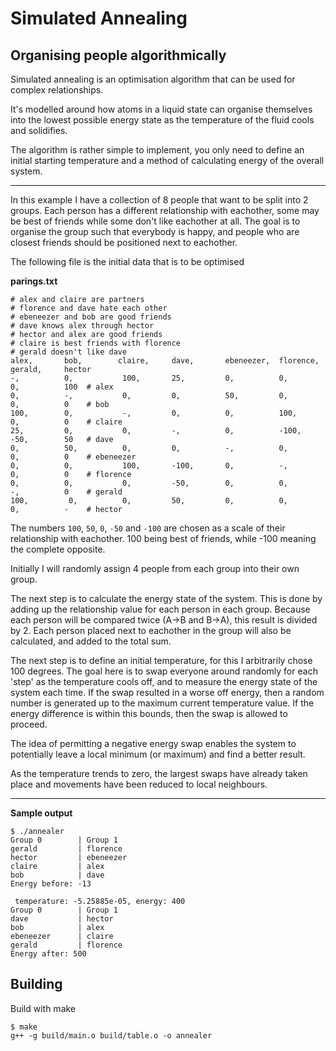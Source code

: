 # Simulated Annealing
## Organising people algorithmically

Simulated annealing is an optimisation algorithm that can be used for complex relationships. 

It's modelled around how atoms in a liquid state can organise themselves into the lowest possible energy state as the temperature of the fluid cools and solidifies.

The algorithm is rather simple to implement, you only need to define an initial starting temperature and a method of calculating energy of the overall system.

---

In this example I have a collection of 8 people that want to be split into 2 groups. Each person has a different relationship with eachother, some may be best of friends while some don't like eachother at all. The goal is to organise the group such that everybody is happy, and people who are closest friends should be positioned next to eachother. 

The following file is the initial data that is to be optimised

__parings.txt__
```
# alex and claire are partners
# florence and dave hate each other
# ebeneezer and bob are good friends
# dave knows alex through hector
# hector and alex are good friends
# claire is best friends with florence
# gerald doesn't like dave
alex,       bob,        claire,     dave,       ebeneezer,  florence,   gerald,     hector
-,          0,           100,       25,         0,          0,          0,          100  # alex
0,          -,           0,         0,          50,         0,          0,          0    # bob
100,        0,           -,         0,          0,          100,        0,          0    # claire
25,         0,           0,         -,          0,          -100,       -50,        50   # dave
0,          50,          0,         0,          -,          0,          0,          0    # ebeneezer
0,          0,           100,       -100,       0,          -,          0,          0    # florence
0,          0,           0,         -50,        0,          0,          -,          0    # gerald
100,         0,          0,         50,         0,          0,          0,          -    # hector
```

The numbers `100`, `50`, `0`, `-50` and `-100` are chosen as a scale of their relationship with eachother. 100 being best of friends, while -100 meaning the complete opposite.

Initially I will randomly assign 4 people from each group into their own group.

The next step is to calculate the energy state of the system. This is done by adding up the relationship value for each person in each group. Because each person will be compared twice (A->B and B->A), this result is divided by 2. 
Each person placed next to eachother in the group will also be calculated, and added to the total sum.

The next step is to define an initial temperature, for this I arbitrarily chose 100 degrees. The goal here is to swap everyone around randomly for each 'step' as the temperature cools off, and to measure the energy state of the system each time. If the swap resulted in a worse off energy, then a random number is generated up to the maximum current temperature value. If the energy difference is within this bounds, then the swap is allowed to proceed.

The idea of permitting a negative energy swap enables the system to potentially leave a local minimum (or maximum) and find a better result.

As the temperature trends to zero, the largest swaps have already taken place and movements have been reduced to local neighbours.

---


__Sample output__
```
$ ./annealer 
Group 0        | Group 1        
gerald         | florence       
hector         | ebeneezer      
claire         | alex           
bob            | dave           
Energy before: -13

 temperature: -5.25885e-05, energy: 400   
Group 0        | Group 1        
dave           | hector         
bob            | alex           
ebeneezer      | claire         
gerald         | florence       
Energy after: 500
```



## Building

Build with make
```
$ make
g++ -g build/main.o build/table.o -o annealer                                  
```

